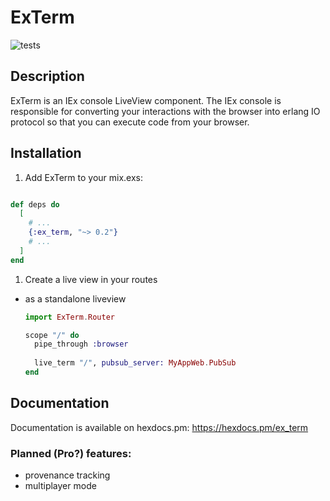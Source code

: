 # ExTerm

![tests](https://github.com/e-xyza/ex_term/actions/workflows/test_flow.yml/badge.svg)

## Description

ExTerm is an IEx console LiveView component.  The IEx console is responsible for converting your
interactions with the browser into erlang IO protocol so that you can execute code from your
browser.

## Installation

1. Add ExTerm to your mix.exs:

```elixir

def deps do
  [
    # ...
    {:ex_term, "~> 0.2"}
    # ...
  ]
end
```

1. Create a live view in your routes
  - as a standalone liveview

    ```elixir
    import ExTerm.Router

    scope "/" do
      pipe_through :browser
  
      live_term "/", pubsub_server: MyAppWeb.PubSub
    end
    ```

## Documentation

Documentation is available on hexdocs.pm: https://hexdocs.pm/ex_term

### Planned (Pro?) features:
- provenance tracking
- multiplayer mode
